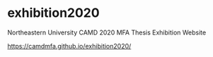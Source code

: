 # exhibition2020

Northeastern University CAMD 2020 MFA Thesis Exhibition Website

https://camdmfa.github.io/exhibition2020/
